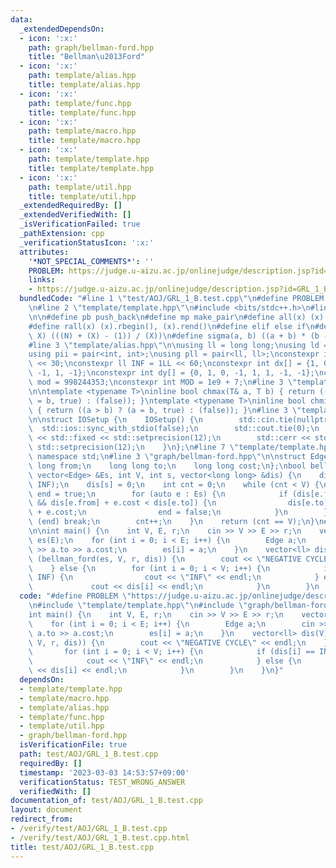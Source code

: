 ```yaml
---
data:
  _extendedDependsOn:
  - icon: ':x:'
    path: graph/bellman-ford.hpp
    title: "Bellman\u2013Ford"
  - icon: ':x:'
    path: template/alias.hpp
    title: template/alias.hpp
  - icon: ':x:'
    path: template/func.hpp
    title: template/func.hpp
  - icon: ':x:'
    path: template/macro.hpp
    title: template/macro.hpp
  - icon: ':x:'
    path: template/template.hpp
    title: template/template.hpp
  - icon: ':x:'
    path: template/util.hpp
    title: template/util.hpp
  _extendedRequiredBy: []
  _extendedVerifiedWith: []
  _isVerificationFailed: true
  _pathExtension: cpp
  _verificationStatusIcon: ':x:'
  attributes:
    '*NOT_SPECIAL_COMMENTS*': ''
    PROBLEM: https://judge.u-aizu.ac.jp/onlinejudge/description.jsp?id=GRL_1_B
    links:
    - https://judge.u-aizu.ac.jp/onlinejudge/description.jsp?id=GRL_1_B
  bundledCode: "#line 1 \"test/AOJ/GRL_1_B.test.cpp\"\n#define PROBLEM \"https://judge.u-aizu.ac.jp/onlinejudge/description.jsp?id=GRL_1_B\"\
    \n#line 2 \"template/template.hpp\"\n#include <bits/stdc++.h>\n#line 3 \"template/macro.hpp\"\
    \n\n#define pb push_back\n#define mp make_pair\n#define all(x) (x).begin(), (x).end()\n\
    #define rall(x) (x).rbegin(), (x).rend()\n#define elif else if\n#define updiv(N,\
    \ X) (((N) + (X) - (1)) / (X))\n#define sigma(a, b) ((a + b) * (b - a + 1) / 2)\n\
    #line 3 \"template/alias.hpp\"\n\nusing ll = long long;\nusing ld = long double;\n\
    using pii = pair<int, int>;\nusing pll = pair<ll, ll>;\nconstexpr int inf = 1\
    \ << 30;\nconstexpr ll INF = 1LL << 60;\nconstexpr int dx[] = {1, 0, -1, 0, 1,\
    \ -1, 1, -1};\nconstexpr int dy[] = {0, 1, 0, -1, 1, 1, -1, -1};\nconstexpr int\
    \ mod = 998244353;\nconstexpr int MOD = 1e9 + 7;\n#line 3 \"template/func.hpp\"\
    \n\ntemplate <typename T>\ninline bool chmax(T& a, T b) { return ((a < b) ? (a\
    \ = b, true) : (false)); }\ntemplate <typename T>\ninline bool chmin(T& a, T b)\
    \ { return ((a > b) ? (a = b, true) : (false)); }\n#line 3 \"template/util.hpp\"\
    \n\nstruct IOSetup {\n    IOSetup() {\n        std::cin.tie(nullptr);\n      \
    \  std::ios::sync_with_stdio(false);\n        std::cout.tie(0);\n        std::cout\
    \ << std::fixed << std::setprecision(12);\n        std::cerr << std::fixed <<\
    \ std::setprecision(12);\n    }\n};\n#line 7 \"template/template.hpp\"\nusing\
    \ namespace std;\n#line 3 \"graph/bellman-ford.hpp\"\n\nstruct Edge {\n    long\
    \ long from;\n    long long to;\n    long long cost;\n};\nbool bellman_ford(const\
    \ vector<Edge> &Es, int V, int s, vector<long long> &dis) {\n    dis.assign(V,\
    \ INF);\n    dis[s] = 0;\n    int cnt = 0;\n    while (cnt < V) {\n        bool\
    \ end = true;\n        for (auto e : Es) {\n            if (dis[e.from] != INF\
    \ && dis[e.from] + e.cost < dis[e.to]) {\n                dis[e.to] = dis[e.from]\
    \ + e.cost;\n                end = false;\n            }\n        }\n        if\
    \ (end) break;\n        cnt++;\n    }\n    return (cnt == V);\n}\n#line 4 \"test/AOJ/GRL_1_B.test.cpp\"\
    \n\nint main() {\n    int V, E, r;\n    cin >> V >> E >> r;\n    vector<Edge>\
    \ es(E);\n    for (int i = 0; i < E; i++) {\n        Edge a;\n        cin >> a.from\
    \ >> a.to >> a.cost;\n        es[i] = a;\n    }\n    vector<ll> dis(V);\n    if\
    \ (bellman_ford(es, V, r, dis)) {\n        cout << \"NEGATIVE CYCLE\" << endl;\n\
    \    } else {\n        for (int i = 0; i < V; i++) {\n            if (dis[i] ==\
    \ INF) {\n                cout << \"INF\" << endl;\n            } else {\n   \
    \             cout << dis[i] << endl;\n            }\n        }\n    }\n}\n"
  code: "#define PROBLEM \"https://judge.u-aizu.ac.jp/onlinejudge/description.jsp?id=GRL_1_B\"\
    \n#include \"template/template.hpp\"\n#include \"graph/bellman-ford.hpp\"\n\n\
    int main() {\n    int V, E, r;\n    cin >> V >> E >> r;\n    vector<Edge> es(E);\n\
    \    for (int i = 0; i < E; i++) {\n        Edge a;\n        cin >> a.from >>\
    \ a.to >> a.cost;\n        es[i] = a;\n    }\n    vector<ll> dis(V);\n    if (bellman_ford(es,\
    \ V, r, dis)) {\n        cout << \"NEGATIVE CYCLE\" << endl;\n    } else {\n \
    \       for (int i = 0; i < V; i++) {\n            if (dis[i] == INF) {\n    \
    \            cout << \"INF\" << endl;\n            } else {\n                cout\
    \ << dis[i] << endl;\n            }\n        }\n    }\n}"
  dependsOn:
  - template/template.hpp
  - template/macro.hpp
  - template/alias.hpp
  - template/func.hpp
  - template/util.hpp
  - graph/bellman-ford.hpp
  isVerificationFile: true
  path: test/AOJ/GRL_1_B.test.cpp
  requiredBy: []
  timestamp: '2023-03-03 14:53:57+09:00'
  verificationStatus: TEST_WRONG_ANSWER
  verifiedWith: []
documentation_of: test/AOJ/GRL_1_B.test.cpp
layout: document
redirect_from:
- /verify/test/AOJ/GRL_1_B.test.cpp
- /verify/test/AOJ/GRL_1_B.test.cpp.html
title: test/AOJ/GRL_1_B.test.cpp
---
```

